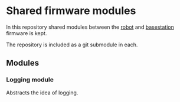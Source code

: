 # Shared firmware modules
In this repository shared modules between the [robot]() and [basestation]() firmware is kept.

The repository is included as a git submodule in each.

## Modules

### Logging module
Abstracts the idea of logging.
